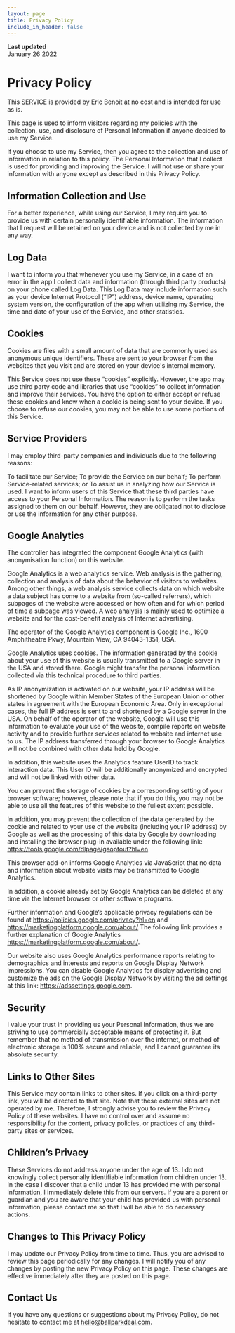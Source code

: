 ```yaml
---
layout: page
title: Privacy Policy
include_in_header: false
---
```


**Last updated**  
January 26 2022

# Privacy Policy
This SERVICE is provided by Eric Benoit at no cost and is intended for use as is.

This page is used to inform visitors regarding my policies with the collection, use, and disclosure of Personal Information if anyone decided to use my Service.

If you choose to use my Service, then you agree to the collection and use of information in relation to this policy. The Personal Information that I collect is used for providing and improving the Service. I will not use or share your information with anyone except as described in this Privacy Policy.

## Information Collection and Use
For a better experience, while using our Service, I may require you to provide us with certain personally identifiable information. The information that I request will be retained on your device and is not collected by me in any way.

## Log Data
I want to inform you that whenever you use my Service, in a case of an error in the app I collect data and information (through third party products) on your phone called Log Data. This Log Data may include information such as your device Internet Protocol (“IP”) address, device name, operating system version, the configuration of the app when utilizing my Service, the time and date of your use of the Service, and other statistics.

## Cookies
Cookies are files with a small amount of data that are commonly used as anonymous unique identifiers. These are sent to your browser from the websites that you visit and are stored on your device's internal memory.

This Service does not use these “cookies” explicitly. However, the app may use third party code and libraries that use “cookies” to collect information and improve their services. You have the option to either accept or refuse these cookies and know when a cookie is being sent to your device. If you choose to refuse our cookies, you may not be able to use some portions of this Service.

## Service Providers

I may employ third-party companies and individuals due to the following reasons:

To facilitate our Service;
To provide the Service on our behalf;
To perform Service-related services; or
To assist us in analyzing how our Service is used.
I want to inform users of this Service that these third parties have access to your Personal Information. The reason is to perform the tasks assigned to them on our behalf. However, they are obligated not to disclose or use the information for any other purpose.

## Google Analytics

The controller has integrated the component Google Analytics (with anonymisation function) on this website.

Google Analytics is a web analytics service. Web analysis is the gathering, collection and analysis of data about the behavior of visitors to websites. Among other things, a web analysis service collects data on which website a data subject has come to a website from (so-called referrers), which subpages of the website were accessed or how often and for which period of time a subpage was viewed. A web analysis is mainly used to optimize a website and for the cost-benefit analysis of Internet advertising.

The operator of the Google Analytics component is Google Inc., 1600 Amphitheatre Pkwy, Mountain View, CA 94043-1351, USA.

Google Analytics uses cookies. The information generated by the cookie about your use of this website is usually transmitted to a Google server in the USA and stored there. Google might transfer the personal information collected via this technical procedure to third parties.

As IP anonymization is activated on our website, your IP address will be shortened by Google within Member States of the European Union or other states in agreement with the European Economic Area. Only in exceptional cases, the full IP address is sent to and shortened by a Google server in the USA. On behalf of the operator of the website, Google will use this information to evaluate your use of the website, compile reports on website activity and to provide further services related to website and internet use to us. The IP address transferred through your browser to Google Analytics will not be combined with other data held by Google.

In addition, this website uses the Analytics feature UserID to track interaction data. This User ID will be additionally anonymized and encrypted and will not be linked with other data.

You can prevent the storage of cookies by a corresponding setting of your browser software; however, please note that if you do this, you may not be able to use all the features of this website to the fullest extent possible.

In addition, you may prevent the collection of the data generated by the cookie and related to your use of the website (including your IP address) by Google as well as the processing of this data by Google by downloading and installing the browser plug-in available under the following link: https://tools.google.com/dlpage/gaoptout?hl=en

This browser add-on informs Google Analytics via JavaScript that no data and information about website visits may be transmitted to Google Analytics.

In addition, a cookie already set by Google Analytics can be deleted at any time via the Internet browser or other software programs.

Further information and Google‘s applicable privacy regulations can be found at https://policies.google.com/privacy?hl=en and https://marketingplatform.google.com/about/ The following link provides a further explanation of Google Analytics https://marketingplatform.google.com/about/.

Our website also uses Google Analytics performance reports relating to demographics and interests and reports on Google Display Network impressions. You can disable Google Analytics for display advertising and customize the ads on the Google Display Network by visiting the ad settings at this link: https://adssettings.google.com.

## Security
I value your trust in providing us your Personal Information, thus we are striving to use commercially acceptable means of protecting it. But remember that no method of transmission over the internet, or method of electronic storage is 100% secure and reliable, and I cannot guarantee its absolute security.

## Links to Other Sites
This Service may contain links to other sites. If you click on a third-party link, you will be directed to that site. Note that these external sites are not operated by me. Therefore, I strongly advise you to review the Privacy Policy of these websites. I have no control over and assume no responsibility for the content, privacy policies, or practices of any third-party sites or services.

## Children’s Privacy
These Services do not address anyone under the age of 13. I do not knowingly collect personally identifiable information from children under 13. In the case I discover that a child under 13 has provided me with personal information, I immediately delete this from our servers. If you are a parent or guardian and you are aware that your child has provided us with personal information, please contact me so that I will be able to do necessary actions.

## Changes to This Privacy Policy
I may update our Privacy Policy from time to time. Thus, you are advised to review this page periodically for any changes. I will notify you of any changes by posting the new Privacy Policy on this page. These changes are effective immediately after they are posted on this page.

## Contact Us
If you have any questions or suggestions about my Privacy Policy, do not hesitate to contact me at [hello@ballparkdeal.com](mailto:hello@ballparkdeal.com).
